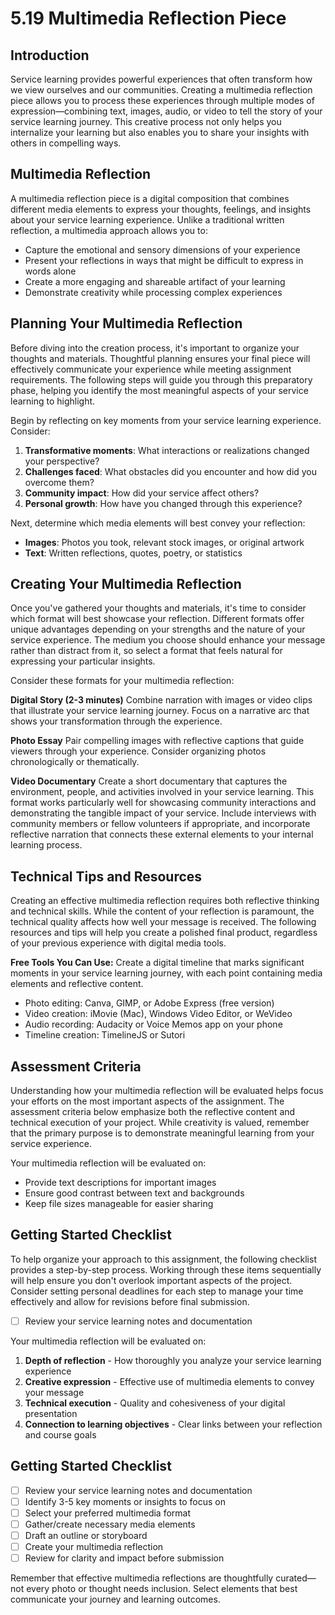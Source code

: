 # 5.19 Multimedia Reflection Piece

## Introduction
Service learning provides powerful experiences that often transform how we view ourselves and our communities. Creating a multimedia reflection piece allows you to process these experiences through multiple modes of expression—combining text, images, audio, or video to tell the story of your service learning journey. This creative process not only helps you internalize your learning but also enables you to share your insights with others in compelling ways.

## Multimedia Reflection
A multimedia reflection piece is a digital composition that combines different media elements to express your thoughts, feelings, and insights about your service learning experience. Unlike a traditional written reflection, a multimedia approach allows you to:

- Capture the emotional and sensory dimensions of your experience
- Present your reflections in ways that might be difficult to express in words alone
- Create a more engaging and shareable artifact of your learning
- Demonstrate creativity while processing complex experiences

## Planning Your Multimedia Reflection

Before diving into the creation process, it's important to organize your thoughts and materials. Thoughtful planning ensures your final piece will effectively communicate your experience while meeting assignment requirements. The following steps will guide you through this preparatory phase, helping you identify the most meaningful aspects of your service learning to highlight.

Begin by reflecting on key moments from your service learning experience. Consider:

1. **Transformative moments**: What interactions or realizations changed your perspective?
2. **Challenges faced**: What obstacles did you encounter and how did you overcome them?
3. **Community impact**: How did your service affect others?
4. **Personal growth**: How have you changed through this experience?

Next, determine which media elements will best convey your reflection:

- **Images**: Photos you took, relevant stock images, or original artwork
- **Text**: Written reflections, quotes, poetry, or statistics

## Creating Your Multimedia Reflection

Once you've gathered your thoughts and materials, it's time to consider which format will best showcase your reflection. Different formats offer unique advantages depending on your strengths and the nature of your service experience. The medium you choose should enhance your message rather than distract from it, so select a format that feels natural for expressing your particular insights.

Consider these formats for your multimedia reflection:

**Digital Story (2-3 minutes)**
Combine narration with images or video clips that illustrate your service learning journey. Focus on a narrative arc that shows your transformation through the experience.

**Photo Essay**
Pair compelling images with reflective captions that guide viewers through your experience. Consider organizing photos chronologically or thematically.

**Video Documentary**
Create a short documentary that captures the environment, people, and activities involved in your service learning. This format works particularly well for showcasing community interactions and demonstrating the tangible impact of your service. Include interviews with community members or fellow volunteers if appropriate, and incorporate reflective narration that connects these external elements to your internal learning process.

## Technical Tips and Resources

Creating an effective multimedia reflection requires both reflective thinking and technical skills. While the content of your reflection is paramount, the technical quality affects how well your message is received. The following resources and tips will help you create a polished final product, regardless of your previous experience with digital media tools.

**Free Tools You Can Use:**
Create a digital timeline that marks significant moments in your service learning journey, with each point containing media elements and reflective content.

- Photo editing: Canva, GIMP, or Adobe Express (free version)
- Video creation: iMovie (Mac), Windows Video Editor, or WeVideo
- Audio recording: Audacity or Voice Memos app on your phone
- Timeline creation: TimelineJS or Sutori

## Assessment Criteria

Understanding how your multimedia reflection will be evaluated helps focus your efforts on the most important aspects of the assignment. The assessment criteria below emphasize both the reflective content and technical execution of your project. While creativity is valued, remember that the primary purpose is to demonstrate meaningful learning from your service experience.

Your multimedia reflection will be evaluated on:
- Provide text descriptions for important images
- Ensure good contrast between text and backgrounds
- Keep file sizes manageable for easier sharing

## Getting Started Checklist

To help organize your approach to this assignment, the following checklist provides a step-by-step process. Working through these items sequentially will help ensure you don't overlook important aspects of the project. Consider setting personal deadlines for each step to manage your time effectively and allow for revisions before final submission.

- [ ] Review your service learning notes and documentation

Your multimedia reflection will be evaluated on:
1. **Depth of reflection** - How thoroughly you analyze your service learning experience
2. **Creative expression** - Effective use of multimedia elements to convey your message
3. **Technical execution** - Quality and cohesiveness of your digital presentation
4. **Connection to learning objectives** - Clear links between your reflection and course goals

## Getting Started Checklist
- [ ] Review your service learning notes and documentation
- [ ] Identify 3-5 key moments or insights to focus on
- [ ] Select your preferred multimedia format
- [ ] Gather/create necessary media elements
- [ ] Draft an outline or storyboard
- [ ] Create your multimedia reflection
- [ ] Review for clarity and impact before submission

Remember that effective multimedia reflections are thoughtfully curated—not every photo or thought needs inclusion. Select elements that best communicate your journey and learning outcomes.
